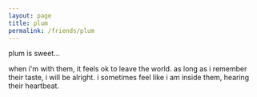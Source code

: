 ```yaml
---
layout: page
title: plum
permalink: /friends/plum
---
```


plum is sweet...

when i'm with them, it feels ok to leave the world. as long as i remember their taste, i will be alright. i sometimes feel like i am inside them, hearing their heartbeat.
